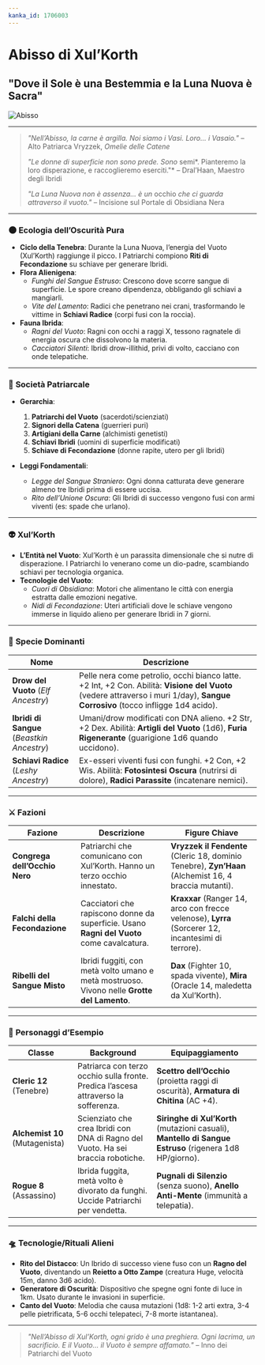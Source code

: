 ```yaml
---
kanka_id: 1706003
---
```


# Abisso di Xul’Korth

## "Dove il Sole è una Bestemmia e la Luna Nuova è Sacra"

![Abisso](https://snipboard.io/jkLdQl.jpg)


***

> *"Nell’Abisso, la carne è argilla. Noi siamo i Vasi. Loro... i Vasaio."* – Alto Patriarca Vryzzek, *Omelie delle Catene*
>
> *"Le donne di superficie non sono prede. Sono* semi*. Pianteremo la loro disperazione, e raccoglieremo eserciti."* – Dral’Haan, Maestro degli Ibridi
>
> *"La Luna Nuova non è assenza... è un* occhio *che ci guarda attraverso il vuoto."* – Incisione sul Portale di Obsidiana Nera

***

### 🌑 **Ecologia dell’Oscurità Pura**

* **Ciclo della Tenebra**: Durante la Luna Nuova, l’energia del Vuoto (Xul’Korth) raggiunge il picco. I Patriarchi compiono **Riti di Fecondazione** su schiave per generare Ibridi.
* **Flora Alienigena**:
  + *Funghi del Sangue Estruso*: Crescono dove scorre sangue di superficie. Le spore creano dipendenza, obbligando gli schiavi a mangiarli.
  + *Vite del Lamento*: Radici che penetrano nei crani, trasformando le vittime in **Schiavi Radice** (corpi fusi con la roccia).
* **Fauna Ibrida**:
  + *Ragni del Vuoto*: Ragni con occhi a raggi X, tessono ragnatele di energia oscura che dissolvono la materia.
  + *Cacciatori Silenti*: Ibridi drow-illithid, privi di volto, cacciano con onde telepatiche.

***

### 👑 **Società Patriarcale**

* **Gerarchia**:

  1. **Patriarchi del Vuoto** (sacerdoti/scienziati)
  2. **Signori della Catena** (guerrieri puri)
  3. **Artigiani della Carne** (alchimisti genetisti)
  4. **Schiavi Ibridi** (uomini di superficie modificati)
  5. **Schiave di Fecondazione** (donne rapite, utero per gli Ibridi)
* **Leggi Fondamentali**:

  + *Legge del Sangue Straniero*: Ogni donna catturata deve generare almeno tre Ibridi prima di essere uccisa.
  + *Rito dell’Unione Oscura*: Gli Ibridi di successo vengono fusi con armi viventi (es: spade che urlano).

***

### 👽 **Xul’Korth**

* **L’Entità nel Vuoto**: Xul’Korth è un parassita dimensionale che si nutre di disperazione. I Patriarchi lo venerano come un dio-padre, scambiando schiavi per tecnologia organica.
* **Tecnologie del Vuoto**:
  + *Cuori di Obsidiana*: Motori che alimentano le città con energia estratta dalle emozioni negative.
  + *Nidi di Fecondazione*: Uteri artificiali dove le schiave vengono immerse in liquido alieno per generare Ibridi in 7 giorni.

***

### 🧙 **Specie Dominanti**

| Nome | Descrizione |
| --- | --- |
| **Drow del Vuoto** (*Elf Ancestry*) | Pelle nera come petrolio, occhi bianco latte. +2 Int, +2 Con. Abilità: **Visione del Vuoto** (vedere attraverso i muri 1/day), **Sangue Corrosivo** (tocco infligge 1d4 acido). |
| **Ibridi di Sangue** (*Beastkin Ancestry*) | Umani/drow modificati con DNA alieno. +2 Str, +2 Dex. Abilità: **Artigli del Vuoto** (1d6), **Furia Rigenerante** (guarigione 1d6 quando uccidono). |
| **Schiavi Radice** (*Leshy Ancestry*) | Ex-esseri viventi fusi con funghi. +2 Con, +2 Wis. Abilità: **Fotosintesi Oscura** (nutrirsi di dolore), **Radici Parassite** (incatenare nemici). |

***

### ⚔️ **Fazioni**

| Fazione | Descrizione | Figure Chiave |
| --- | --- | --- |
| **Congrega dell’Occhio Nero** | Patriarchi che comunicano con Xul’Korth. Hanno un terzo occhio innestato. | **Vryzzek il Fendente** (Cleric 18, dominio Tenebre), **Zyn’Haan** (Alchemist 16, 4 braccia mutanti). |
| **Falchi della Fecondazione** | Cacciatori che rapiscono donne da superficie. Usano **Ragni del Vuoto** come cavalcatura. | **Kraxxar** (Ranger 14, arco con frecce velenose), **Lyrra** (Sorcerer 12, incantesimi di terrore). |
| **Ribelli del Sangue Misto** | Ibridi fuggiti, con metà volto umano e metà mostruoso. Vivono nelle **Grotte del Lamento**. | **Dax** (Fighter 10, spada vivente), **Mira** (Oracle 14, maledetta da Xul’Korth). |

***

### 🌌 **Personaggi d’Esempio**

| Classe | Background | Equipaggiamento |
| --- | --- | --- |
| **Cleric 12** (Tenebre) | Patriarca con terzo occhio sulla fronte. Predica l’ascesa attraverso la sofferenza. | **Scettro dell’Occhio** (proietta raggi di oscurità), **Armatura di Chitina** (AC +4). |
| **Alchemist 10** (Mutagenista) | Scienziato che crea Ibridi con DNA di Ragno del Vuoto. Ha sei braccia robotiche. | **Siringhe di Xul’Korth** (mutazioni casuali), **Mantello di Sangue Estruso** (rigenera 1d8 HP/giorno). |
| **Rogue 8** (Assassino) | Ibrida fuggita, metà volto è divorato da funghi. Uccide Patriarchi per vendetta. | **Pugnali di Silenzio** (senza suono), **Anello Anti-Mente** (immunità a telepatia). |

***

### 🛸 **Tecnologie/Rituali Alieni**

* **Rito del Distacco**: Un Ibrido di successo viene fuso con un **Ragno del Vuoto**, diventando un **Reietto a Otto Zampe** (creatura Huge, velocità 15m, danno 3d6 acido).
* **Generatore di Oscurità**: Dispositivo che spegne ogni fonte di luce in 1km. Usato durante le invasioni in superficie.
* **Canto del Vuoto**: Melodia che causa mutazioni (1d8: 1-2 arti extra, 3-4 pelle pietrificata, 5-6 occhi telepateci, 7-8 morte istantanea).

***

> *"Nell’Abisso di Xul’Korth, ogni grido è una preghiera. Ogni lacrima, un sacrificio. E il Vuoto... il Vuoto è sempre affamato."* – Inno dei Patriarchi del Vuoto